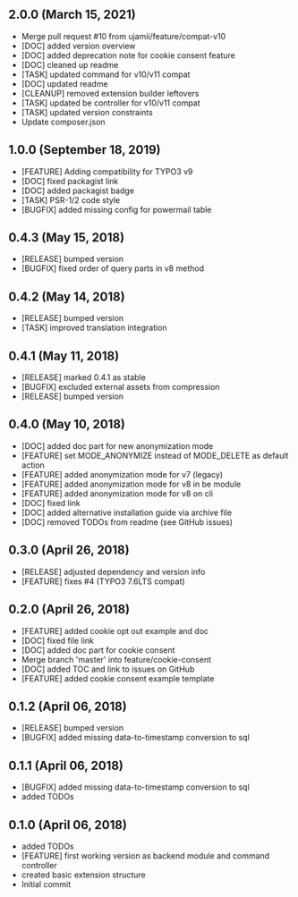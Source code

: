 ## 2.0.0 (March 15, 2021)
  - Merge pull request #10 from ujamii/feature/compat-v10
  - [DOC] added version overview
  - [DOC] added deprecation note for cookie consent feature
  - [DOC] cleaned up readme
  - [TASK] updated command for v10/v11 compat
  - [DOC] updated readme
  - [CLEANUP] removed extension builder leftovers
  - [TASK] updated be controller for v10/v11 compat
  - [TASK] updated version constraints
  - Update composer.json

## 1.0.0 (September 18, 2019)
  - [FEATURE] Adding compatibility for TYPO3 v9
  - [DOC] fixed packagist link
  - [DOC] added packagist badge
  - [TASK] PSR-1/2 code style
  - [BUGFIX] added missing config for powermail table

## 0.4.3 (May 15, 2018)
  - [RELEASE] bumped version
  - [BUGFIX] fixed order of query parts in v8 method

## 0.4.2 (May 14, 2018)
  - [RELEASE] bumped version
  - [TASK] improved translation integration

## 0.4.1 (May 11, 2018)
  - [RELEASE] marked 0.4.1 as stable 
  - [BUGFIX] excluded external assets from compression
  - [RELEASE] bumped version

## 0.4.0 (May 10, 2018)
  - [DOC] added doc part for new anonymization mode
  - [FEATURE] set MODE_ANONYMIZE instead of MODE_DELETE as default action
  - [FEATURE] added anonymization mode for v7 (legacy)
  - [FEATURE] added anonymization mode for v8 in be module
  - [FEATURE] added anonymization mode for v8 on cli
  - [DOC] fixed link
  - [DOC] added alternative installation guide via archive file
  - [DOC] removed TODOs from readme (see GitHub issues)

## 0.3.0 (April 26, 2018)
  - [RELEASE] adjusted dependency and version info
  - [FEATURE] fixes #4 (TYPO3 7.6LTS compat)

## 0.2.0 (April 26, 2018)
  - [FEATURE] added cookie opt out example and doc
  - [DOC] fixed file link
  - [DOC] added doc part for cookie consent
  - Merge branch 'master' into feature/cookie-consent
  - [DOC] added TOC and link to issues on GitHub
  - [FEATURE] added cookie consent example template

## 0.1.2 (April 06, 2018)
  - [RELEASE] bumped version
  - [BUGFIX] added missing data-to-timestamp conversion to sql

## 0.1.1 (April 06, 2018)
  - [BUGFIX] added missing data-to-timestamp conversion to sql
  - added TODOs

## 0.1.0 (April 06, 2018)
  - added TODOs
  - [FEATURE] first working version as backend module and command controller
  - created basic extension structure
  - Initial commit


